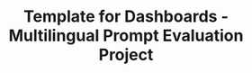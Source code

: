 ---
title: Template for Dashboards - Multilingual Prompt Evaluation Project
emoji: 📊
colorFrom: indigo
colorTo: indigo
sdk: gradio
sdk_version: 4.21.0
app_file: app.py
pinned: false
license: apache-2.0
---